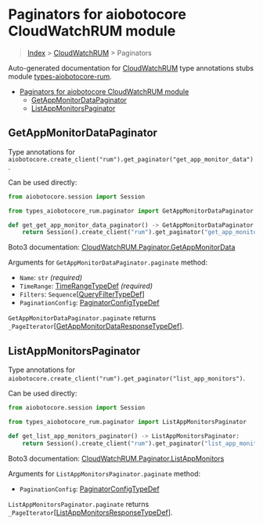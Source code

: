 <a id="paginators-for-aiobotocore-cloudwatchrum-module"></a>

# Paginators for aiobotocore CloudWatchRUM module

> [Index](..) > [CloudWatchRUM](.) > Paginators

Auto-generated documentation for
[CloudWatchRUM](https://boto3.amazonaws.com/v1/documentation/api/latest/reference/services/rum.html#CloudWatchRUM)
type annotations stubs module
[types-aiobotocore-rum](https://pypi.org/project/types-aiobotocore-rum/).

- [Paginators for aiobotocore CloudWatchRUM module](#paginators-for-aiobotocore-cloudwatchrum-module)
  - [GetAppMonitorDataPaginator](#getappmonitordatapaginator)
  - [ListAppMonitorsPaginator](#listappmonitorspaginator)

<a id="getappmonitordatapaginator"></a>

## GetAppMonitorDataPaginator

Type annotations for
`aiobotocore.create_client("rum").get_paginator("get_app_monitor_data")`.

Can be used directly:

```python
from aiobotocore.session import Session

from types_aiobotocore_rum.paginator import GetAppMonitorDataPaginator

def get_get_app_monitor_data_paginator() -> GetAppMonitorDataPaginator:
    return Session().create_client("rum").get_paginator("get_app_monitor_data")
```

Boto3 documentation:
[CloudWatchRUM.Paginator.GetAppMonitorData](https://boto3.amazonaws.com/v1/documentation/api/latest/reference/services/rum.html#CloudWatchRUM.Paginator.GetAppMonitorData)

Arguments for `GetAppMonitorDataPaginator.paginate` method:

- `Name`: `str` *(required)*
- `TimeRange`: [TimeRangeTypeDef](./type_defs.md#timerangetypedef) *(required)*
- `Filters`:
  `Sequence`\[[QueryFilterTypeDef](./type_defs.md#queryfiltertypedef)\]
- `PaginationConfig`:
  [PaginatorConfigTypeDef](./type_defs.md#paginatorconfigtypedef)

`GetAppMonitorDataPaginator.paginate` returns
`_PageIterator`\[[GetAppMonitorDataResponseTypeDef](./type_defs.md#getappmonitordataresponsetypedef)\].

<a id="listappmonitorspaginator"></a>

## ListAppMonitorsPaginator

Type annotations for
`aiobotocore.create_client("rum").get_paginator("list_app_monitors")`.

Can be used directly:

```python
from aiobotocore.session import Session

from types_aiobotocore_rum.paginator import ListAppMonitorsPaginator

def get_list_app_monitors_paginator() -> ListAppMonitorsPaginator:
    return Session().create_client("rum").get_paginator("list_app_monitors")
```

Boto3 documentation:
[CloudWatchRUM.Paginator.ListAppMonitors](https://boto3.amazonaws.com/v1/documentation/api/latest/reference/services/rum.html#CloudWatchRUM.Paginator.ListAppMonitors)

Arguments for `ListAppMonitorsPaginator.paginate` method:

- `PaginationConfig`:
  [PaginatorConfigTypeDef](./type_defs.md#paginatorconfigtypedef)

`ListAppMonitorsPaginator.paginate` returns
`_PageIterator`\[[ListAppMonitorsResponseTypeDef](./type_defs.md#listappmonitorsresponsetypedef)\].
